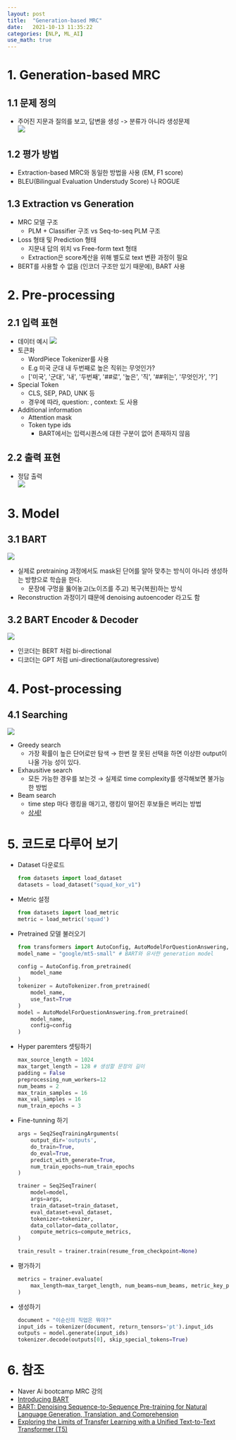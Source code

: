 ```yaml
---
layout: post
title:  "Generation-based MRC"
date:   2021-10-13 11:35:22
categories: [NLP, ML_AI]
use_math: true
---
```


# 1. Generation-based MRC
## 1.1 문제 정의
* 주어진 지문과 질의를 보고, 답변을 생성 -> 분류가 아니라 생성문제  
![](/assets/image/mrc/gr_1.PNG)

## 1.2 평가 방법
* Extraction-based MRC와 동일한 방법을 사용 (EM, F1 score)
* BLEU(Bilingual Evaluation Understudy Score) 나 ROGUE

## 1.3 Extraction vs Generation
* MRC 모델 구조
    * PLM + Classifier 구조 vs Seq-to-seq PLM 구조 
* Loss 형태 및 Prediction 형태
    * 지문내 답의 위치 vs Free-form text 형태
    * Extraction은 score계산을 위해 별도로 text 변환 과정이 필요
* BERT를 사용할 수 없음 (인코더 구조만 있기 때문에), BART 사용

# 2. Pre-processing
## 2.1 입력 표현
* 데이터 예시
    ![](/assets/image/mrc/gr_2.PNG)
* 토큰화
    * WordPiece Tokenizer를 사용
    * E.g 미국 군대 내 두번째로 높은 직위는 무엇인가?
    * ['미국', '군대', '내', '두번째', '##로', '높은', '직', '##위는', '무엇인가', '?']
* Special Token
    * CLS, SEP, PAD, UNK 등
    * 경우에 따라, question: , context: 도 사용
* Additional information
    * Attention mask
    * Token type ids
        * BART에서는 입력시퀀스에 대한 구분이 없어 존재하지 않음

## 2.2 출력 표현
* 정답 출력  
    ![](/assets/image/mrc/gr_3.PNG)

# 3. Model
## 3.1 BART  
![](/assets/image/mrc/gr_4.PNG)
* 실제로 pretraining 과정에서도 mask된 단어를 알아 맞추는 방식이 아니라 생성하는 방향으로 학습을 한다.
    * 문장에 구멍을 뚫어놓고(노이즈를 주고) 복구(복원)하는 방식
* Reconstruction 과정이기 떄문에 denoising autoencoder 라고도 함

## 3.2 BART Encoder & Decoder  
![](/assets/image/mrc/gr_5.PNG)
* 인코더는 BERT 처럼 bi-directional
* 디코더는 GPT 처럼 uni-directional(autoregressive)

# 4. Post-processing
## 4.1 Searching
![](/assets/image/mrc/gr_6.PNG)
* Greedy search
    * 가장 확률이 높은 단어로만 탐색 $\rightarrow$ 한번 잘 못된 선택을 하면 이상한 output이 나올 가능 성이 있다.
* Exhausitive search
    * 모든 가능한 경우를 보는것 $\rightarrow$ 실제로 time complexity를 생각해보면 불가능한 방법
* Beam search
    * time step 마다 랭킹을 매기고, 랭킹이 떨어진 후보들은 버리는 방법
    * [상세!](https://kyunghyunlim.github.io/nlp/ml_ai/2021/09/08/bsbs.html)

# 5. 코드로 다루어 보기
* Dataset 다운로드

    ```python
    from datasets import load_dataset
    datasets = load_dataset("squad_kor_v1")
    ```

* Metric 설정

    ```python
    from datasets import load_metric
    metric = load_metric('squad')
    ```

* Pretrained 모델 불러오기

    ```python
    from transformers import AutoConfig, AutoModelForQuestionAnswering, AutoTokenizer
    model_name = "google/mt5-small" # BART와 유사한 generation model

    config = AutoConfig.from_pretrained(
        model_name
    )
    tokenizer = AutoTokenizer.from_pretrained(
        model_name,
        use_fast=True
    )
    model = AutoModelForQuestionAnswering.from_pretrained(
        model_name,
        config=config
    )
    ```

* Hyper paremters 셋팅하기

    ```python
    max_source_length = 1024
    max_target_length = 128 # 생성할 문장의 길이
    padding = False
    preprocessing_num_workers=12
    num_beams = 2
    max_train_samples = 16
    max_val_samples = 16
    num_train_epochs = 3
    ```

* Fine-tunning 하기

    ```python
    args = Seq2SeqTrainingArguments(
        output_dir='outputs', 
        do_train=True, 
        do_eval=True, 
        predict_with_generate=True,
        num_train_epochs=num_train_epochs
    )

    trainer = Seq2SeqTrainer(
        model=model,
        args=args,
        train_dataset=train_dataset,
        eval_dataset=eval_dataset,
        tokenizer=tokenizer,
        data_collator=data_collator,
        compute_metrics=compute_metrics,
    )

    train_result = trainer.train(resume_from_checkpoint=None)
    ```

* 평가하기

    ```python
    metrics = trainer.evaluate(
        max_length=max_target_length, num_beams=num_beams, metric_key_prefix="eval"
    )
    ```

* 생성하기

    ```python
    document = "이순신의 직업은 뭐야?"
    input_ids = tokenizer(document, return_tensors='pt').input_ids
    outputs = model.generate(input_ids)
    tokenizer.decode(outputs[0], skip_special_tokens=True)
    ```

# 6. 참조
* Naver Ai bootcamp MRC 강의
* [Introducing BART](https://sshleifer.github.io/blog_v2/jupyter/2020/03/12/bart.html)
* [BART: Denoising Sequence-to-Sequence Pre-training for Natural Language Generation, Translation, and Comprehension](https://arxiv.org/abs/1910.13461)
* [Exploring the Limits of Transfer Learning with a Unified Text-to-Text Transformer (T5) ](https://arxiv.org/abs/1910.10683)